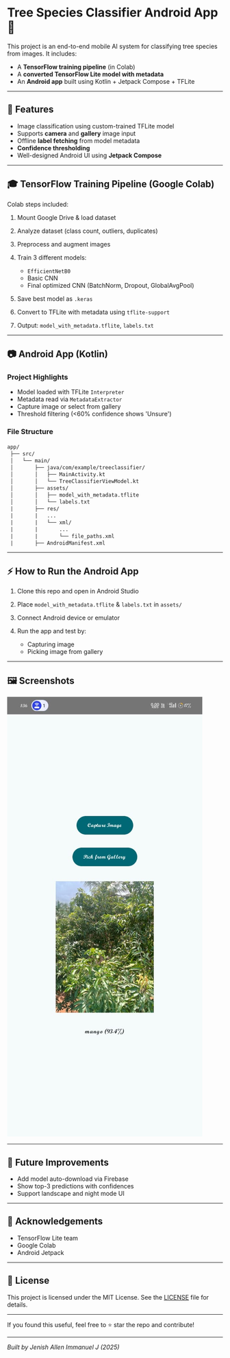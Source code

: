 # Tree Species Classifier Android App 🌳

This project is an end-to-end mobile AI system for classifying tree species from images. It includes:

* A **TensorFlow training pipeline** (in Colab)
* A **converted TensorFlow Lite model with metadata**
* An **Android app** built using Kotlin + Jetpack Compose + TFLite

---

## 📄 Features

* Image classification using custom-trained TFLite model
* Supports **camera** and **gallery** image input
* Offline **label fetching** from model metadata
* **Confidence thresholding**
* Well-designed Android UI using **Jetpack Compose**

---

## 🎓 TensorFlow Training Pipeline (Google Colab)

Colab steps included:

1. Mount Google Drive & load dataset
2. Analyze dataset (class count, outliers, duplicates)
3. Preprocess and augment images
4. Train 3 different models:

   * `EfficientNetB0`
   * Basic CNN
   * Final optimized CNN (BatchNorm, Dropout, GlobalAvgPool)
5. Save best model as `.keras`
6. Convert to TFLite with metadata using `tflite-support`
7. Output: `model_with_metadata.tflite`, `labels.txt`

---

## 📷 Android App (Kotlin)

### Project Highlights

* Model loaded with TFLite `Interpreter`
* Metadata read via `MetadataExtractor`
* Capture image or select from gallery
* Threshold filtering (<60% confidence shows 'Unsure')

### File Structure

```
app/
 ├── src/
 │   └── main/
 │       ├── java/com/example/treeclassifier/
 │       │   ├── MainActivity.kt
 │       │   └── TreeClassifierViewModel.kt
 │       ├── assets/
 │       │   ├── model_with_metadata.tflite
 │       │   └── labels.txt
 |       ├── res/
 |       |   ...
 |       |   └── xml/
 |       |       ...
 |       |       └── file_paths.xml
 |       ├── AndroidManifest.xml
```

---

## ⚡ How to Run the Android App

1. Clone this repo and open in Android Studio
2. Place `model_with_metadata.tflite` & `labels.txt` in `assets/`
3. Connect Android device or emulator
4. Run the app and test by:

   * Capturing image
   * Picking image from gallery

---
## 🖼️ Screenshots
![Screenshot](./Screenshot.jpeg) 

---
## 🚀 Future Improvements

* Add model auto-download via Firebase
* Show top-3 predictions with confidences
* Support landscape and night mode UI

---

## 🌟 Acknowledgements

* TensorFlow Lite team
* Google Colab
* Android Jetpack

---

## 🔗 License

This project is licensed under the MIT License. See the [LICENSE](LICENSE) file for details.

---

If you found this useful, feel free to ⭐ star the repo and contribute!

---

*Built by Jenish Allen Immanuel J (2025)*
